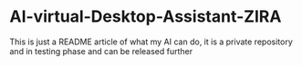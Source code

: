 # AI-virtual-Desktop-Assistant-__ZIRA__
This is just a README article of what my AI can do, it is a private repository and in testing phase and can be released further

